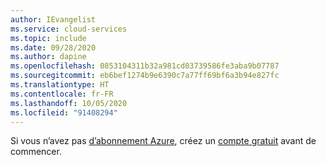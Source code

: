 ```yaml
---
author: IEvangelist
ms.service: cloud-services
ms.topic: include
ms.date: 09/28/2020
ms.author: dapine
ms.openlocfilehash: 0853104311b32a981cd03739586fe3aba9b07787
ms.sourcegitcommit: eb6bef1274b9e6390c7a77ff69bf6a3b94e827fc
ms.translationtype: HT
ms.contentlocale: fr-FR
ms.lasthandoff: 10/05/2020
ms.locfileid: "91408294"
---
```

Si vous n’avez pas [d’abonnement Azure](../articles/guides/developer/azure-developer-guide.md#understanding-accounts-subscriptions-and-billing), créez un [compte gratuit](https://azure.microsoft.com/free/dotnet) avant de commencer.
